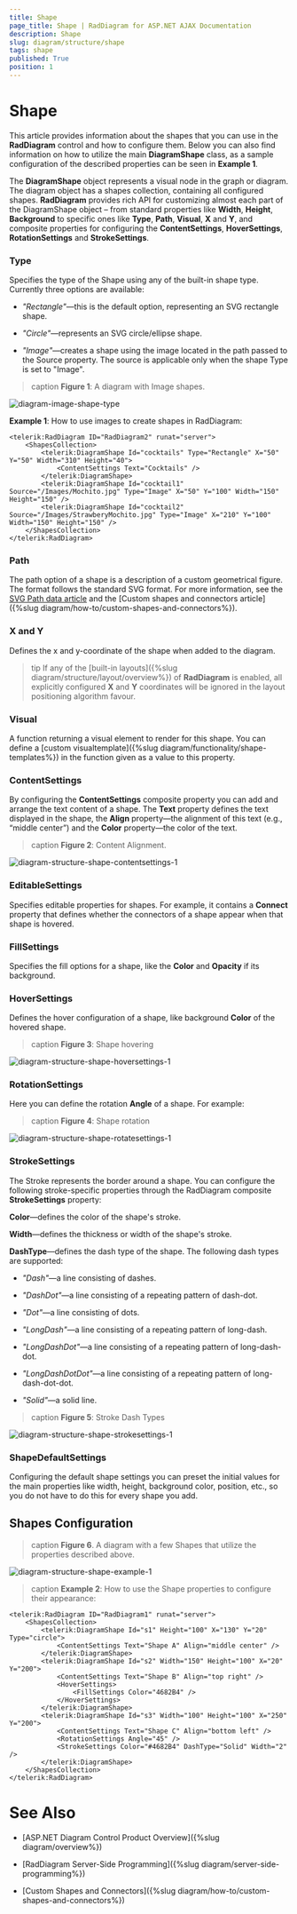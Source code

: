 ```yaml
---
title: Shape
page_title: Shape | RadDiagram for ASP.NET AJAX Documentation
description: Shape
slug: diagram/structure/shape
tags: shape
published: True
position: 1
---
```


# Shape

This article provides information about the shapes that you can use in the **RadDiagram** control and how to configure them. Below you can also find information on how to utilize the main **DiagramShape** class, as a sample configuration of the described properties can be seen in **Example 1**.

The **DiagramShape** object represents a visual node in the graph or diagram. The diagram object has a shapes collection, containing all configured shapes. **RadDiagram** provides rich API for customizing almost each part of the DiagramShape object – from standard properties like **Width**, **Height**, **Background** to specific ones like **Type**, **Path**, **Visual**, **X** and **Y**, and composite properties for configuring the **ContentSettings**, **HoverSettings**, **RotationSettings** and **StrokeSettings**.

### Type

Specifies the type of the Shape using any of the built-in shape type. Currently three options are available:

* *"Rectangle"*—this is the default option, representing an SVG rectangle shape.

* *"Circle"*—represents an SVG circle/ellipse shape.

* *"Image"*—creates a shape using the image located in the path passed to the Source property.	The source is applicable only when the shape Type is set to "Image".

>caption **Figure 1**: A diagram with Image shapes.

![diagram-image-shape-type](images/diagram-image-shape-type.png)

**Example 1**: How to use images to create shapes in RadDiagram:

````ASP.NET
<telerik:RadDiagram ID="RadDiagram2" runat="server">
	<ShapesCollection>
		<telerik:DiagramShape Id="cocktails" Type="Rectangle" X="50" Y="50" Width="310" Height="40">
			<ContentSettings Text="Cocktails" />
		</telerik:DiagramShape>
		<telerik:DiagramShape Id="cocktail1" Source="/Images/Mochito.jpg" Type="Image" X="50" Y="100" Width="150" Height="150" />
		<telerik:DiagramShape Id="cocktail2" Source="/Images/StrawberyMochito.jpg" Type="Image" X="210" Y="100" Width="150" Height="150" />
	</ShapesCollection>
</telerik:RadDiagram>
````

### Path

The path option of a shape is a description of a custom geometrical figure. The format follows the standard SVG format. For more information, see the	[SVG Path data article](http://www.w3.org/TR/SVG/paths.html#PathData) and the [Custom shapes and connectors article]({%slug diagram/how-to/custom-shapes-and-connectors%}).

### X and Y

Defines the x and y-coordinate of the shape when added to the diagram. 

>tip If any of the [built-in layouts]({%slug diagram/structure/layout/overview%}) of **RadDiagram** is enabled, all explicitly configured **X** and **Y** coordinates will be ignored in the layout positioning algorithm favour.

### Visual

A function returning a visual element to render for this shape. You can define a [custom visualtemplate]({%slug diagram/functionality/shape-templates%}) in the function given as a value to this property.

### ContentSettings

By configuring the **ContentSettings** composite property you can add and arrange the text content of a shape. The **Text** property defines the text displayed in the shape, the **Align**	property—the alignment of this text (e.g., “middle center”) and the **Color** property—the color of the text.

>caption **Figure 2**: Content Alignment.

![diagram-structure-shape-contentsettings-1](images/diagram-structure-shape-contentsettings-1.png)

### EditableSettings

Specifies editable properties for shapes. For example, it contains a **Connect** property that defines whether the connectors of a shape appear when that shape is hovered.

### FillSettings

Specifies the fill options for a shape, like the **Color** and **Opacity** if its background.

### HoverSettings

Defines the hover configuration of a shape, like background **Color** of the hovered shape.

>caption **Figure 3**: Shape hovering

![diagram-structure-shape-hoversettings-1](images/diagram-structure-shape-hoversettings-1.png)

### RotationSettings

Here you can define the rotation **Angle** of a shape. For example:

>caption **Figure 4**: Shape rotation

![diagram-structure-shape-rotatesettings-1](images/diagram-structure-shape-rotatesettings-1.png)

### StrokeSettings

The Stroke represents the border around a shape. You can configure the following stroke-specific properties through the RadDiagram composite **StrokeSettings** property:

**Color**—defines the color of the shape's stroke.

**Width**—defines the thickness or width of the shape's stroke.

**DashType**—defines the dash type of the shape. The following dash types are supported:

* *"Dash"*—a line consisting of dashes.

* *"DashDot"*—a line consisting of a repeating pattern of dash-dot.

* *"Dot"*—a line consisting of dots.

* *"LongDash"*—a line consisting of a repeating pattern of long-dash.

* *"LongDashDot"*—a line consisting of a repeating pattern of long-dash-dot.

* *"LongDashDotDot"*—a line consisting of a repeating pattern of long-dash-dot-dot.

* *"Solid"*—a solid line.

>caption **Figure 5**: Stroke Dash Types

![diagram-structure-shape-strokesettings-1](images/diagram-structure-shape-strokesettings-1.png)

### ShapeDefaultSettings

Configuring the default shape settings you can preset the initial values for the main properties like width, height, background color, position, etc., so you do not have to do this for every shape you add.

## Shapes Configuration

>caption **Figure 6**. A diagram with a few Shapes that utilize the properties described above.

![diagram-structure-shape-example-1](images/diagram-structure-shape-example-1.png)

>caption **Example 2**: How to use the Shape properties to configure their appearance:

````ASP.NET
<telerik:RadDiagram ID="RadDiagram1" runat="server">
	<ShapesCollection>
		<telerik:DiagramShape Id="s1" Height="100" X="130" Y="20" Type="circle">
			<ContentSettings Text="Shape A" Align="middle center" />
		</telerik:DiagramShape>
		<telerik:DiagramShape Id="s2" Width="150" Height="100" X="20" Y="200">
			<ContentSettings Text="Shape B" Align="top right" />
			<HoverSettings>
				<FillSettings Color="4682B4" />
			</HoverSettings>
		</telerik:DiagramShape>
		<telerik:DiagramShape Id="s3" Width="100" Height="100" X="250" Y="200">
			<ContentSettings Text="Shape C" Align="bottom left" />
			<RotationSettings Angle="45" />
			<StrokeSettings Color="#4682B4" DashType="Solid" Width="2" />
		</telerik:DiagramShape>
	</ShapesCollection>
</telerik:RadDiagram>
````

# See Also

 * [ASP.NET Diagram Control Product Overview]({%slug diagram/overview%})

 * [RadDiagram Server-Side Programming]({%slug diagram/server-side-programming%})

 * [Custom Shapes and Connectors]({%slug diagram/how-to/custom-shapes-and-connectors%})
